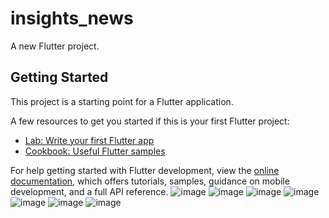 # insights_news

A new Flutter project.

## Getting Started

This project is a starting point for a Flutter application.

A few resources to get you started if this is your first Flutter project:

- [Lab: Write your first Flutter app](https://docs.flutter.dev/get-started/codelab)
- [Cookbook: Useful Flutter samples](https://docs.flutter.dev/cookbook)

For help getting started with Flutter development, view the
[online documentation](https://docs.flutter.dev/), which offers tutorials,
samples, guidance on mobile development, and a full API reference.
![image](https://github.com/HAMDY-DEV/insights_news/assets/52404504/a73baccc-6e51-43c0-8fdd-f8dc6a08f484)
![image](https://github.com/HAMDY-DEV/insights_news/assets/52404504/1c2e7b2f-f110-44f0-9157-e99864bacdea)
![image](https://github.com/HAMDY-DEV/insights_news/assets/52404504/94b287f2-2b4a-49b7-8b0e-5f01c0dd9c56)
![image](https://github.com/HAMDY-DEV/insights_news/assets/52404504/8bdf67e0-cfb5-440c-bb2c-1a82fef78389)
![image](https://github.com/HAMDY-DEV/insights_news/assets/52404504/e1964976-3c7a-41bf-bc0b-12be1ad4bc50)
![image](https://github.com/HAMDY-DEV/insights_news/assets/52404504/097f0814-8fa9-4742-85ca-c930ce93dee1)
![image](https://github.com/HAMDY-DEV/insights_news/assets/52404504/404a1c98-08a7-447a-a291-200306e1b323)



